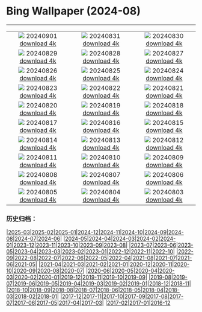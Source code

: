 # Bing Wallpaper (2024-08)
**************
| | | |
| :----: | :----: | :----: |
| ![](https://www.bing.com/th?id=OHR.DjanetAlgeria_EN-CA7183702479_1920x1080.jpg) 20240901 [download 4k](https://www.bing.com/th?id=OHR.DjanetAlgeria_EN-CA7183702479_UHD.jpg) | ![](https://www.bing.com/th?id=OHR.WhaleSharkDay_EN-CA7348725715_1920x1080.jpg) 20240831 [download 4k](https://www.bing.com/th?id=OHR.WhaleSharkDay_EN-CA7348725715_UHD.jpg) | ![](https://www.bing.com/th?id=OHR.CastellfollitSpain_EN-CA7493953677_1920x1080.jpg) 20240830 [download 4k](https://www.bing.com/th?id=OHR.CastellfollitSpain_EN-CA7493953677_UHD.jpg) |
| ![](https://www.bing.com/th?id=OHR.ParalympicsParis_EN-CA3661228731_1920x1080.jpg) 20240829 [download 4k](https://www.bing.com/th?id=OHR.ParalympicsParis_EN-CA3661228731_UHD.jpg) | ![](https://www.bing.com/th?id=OHR.YoungCaiman_EN-CA7952630381_1920x1080.jpg) 20240828 [download 4k](https://www.bing.com/th?id=OHR.YoungCaiman_EN-CA7952630381_UHD.jpg) | ![](https://www.bing.com/th?id=OHR.PalmyraAtoll_EN-CA8180034537_1920x1080.jpg) 20240827 [download 4k](https://www.bing.com/th?id=OHR.PalmyraAtoll_EN-CA8180034537_UHD.jpg) |
| ![](https://www.bing.com/th?id=OHR.SwiftcurrentLake_EN-CA7830300836_1920x1080.jpg) 20240826 [download 4k](https://www.bing.com/th?id=OHR.SwiftcurrentLake_EN-CA7830300836_UHD.jpg) | ![](https://www.bing.com/th?id=OHR.KatahdinWoods_EN-CA4283542343_1920x1080.jpg) 20240825 [download 4k](https://www.bing.com/th?id=OHR.KatahdinWoods_EN-CA4283542343_UHD.jpg) | ![](https://www.bing.com/th?id=OHR.PrasatPhanom_EN-CA2112837442_1920x1080.jpg) 20240824 [download 4k](https://www.bing.com/th?id=OHR.PrasatPhanom_EN-CA2112837442_UHD.jpg) |
| ![](https://www.bing.com/th?id=OHR.OceanCityMD_EN-CA2591363593_1920x1080.jpg) 20240823 [download 4k](https://www.bing.com/th?id=OHR.OceanCityMD_EN-CA2591363593_UHD.jpg) | ![](https://www.bing.com/th?id=OHR.NazcaBooby_EN-CA2702315938_1920x1080.jpg) 20240822 [download 4k](https://www.bing.com/th?id=OHR.NazcaBooby_EN-CA2702315938_UHD.jpg) | ![](https://www.bing.com/th?id=OHR.TetonSunrise_EN-CA1567312627_1920x1080.jpg) 20240821 [download 4k](https://www.bing.com/th?id=OHR.TetonSunrise_EN-CA1567312627_UHD.jpg) |
| ![](https://www.bing.com/th?id=OHR.TwoPuffins_EN-CA7284054519_1920x1080.jpg) 20240820 [download 4k](https://www.bing.com/th?id=OHR.TwoPuffins_EN-CA7284054519_UHD.jpg) | ![](https://www.bing.com/th?id=OHR.HuntingtonBeach_EN-CA6417912965_1920x1080.jpg) 20240819 [download 4k](https://www.bing.com/th?id=OHR.HuntingtonBeach_EN-CA6417912965_UHD.jpg) | ![](https://www.bing.com/th?id=OHR.AlfanzinaLighthouse_EN-CA6912914796_1920x1080.jpg) 20240818 [download 4k](https://www.bing.com/th?id=OHR.AlfanzinaLighthouse_EN-CA6912914796_UHD.jpg) |
| ![](https://www.bing.com/th?id=OHR.CNE2024_EN-CA8242328301_1920x1080.jpg) 20240817 [download 4k](https://www.bing.com/th?id=OHR.CNE2024_EN-CA8242328301_UHD.jpg) | ![](https://www.bing.com/th?id=OHR.HangCave_EN-CA7947699816_1920x1080.jpg) 20240816 [download 4k](https://www.bing.com/th?id=OHR.HangCave_EN-CA7947699816_UHD.jpg) | ![](https://www.bing.com/th?id=OHR.WatarrkaLizard_EN-CA4804344545_1920x1080.jpg) 20240815 [download 4k](https://www.bing.com/th?id=OHR.WatarrkaLizard_EN-CA4804344545_UHD.jpg) |
| ![](https://www.bing.com/th?id=OHR.DugiOtokCroatia_EN-CA6561432536_1920x1080.jpg) 20240814 [download 4k](https://www.bing.com/th?id=OHR.DugiOtokCroatia_EN-CA6561432536_UHD.jpg) | ![](https://www.bing.com/th?id=OHR.ElephantsAmboseli_EN-CA6017662869_1920x1080.jpg) 20240813 [download 4k](https://www.bing.com/th?id=OHR.ElephantsAmboseli_EN-CA6017662869_UHD.jpg) | ![](https://www.bing.com/th?id=OHR.TofinoVancouver_EN-CA5475468429_1920x1080.jpg) 20240812 [download 4k](https://www.bing.com/th?id=OHR.TofinoVancouver_EN-CA5475468429_UHD.jpg) |
| ![](https://www.bing.com/th?id=OHR.JoshuaTreeNP_EN-CA1889567387_1920x1080.jpg) 20240811 [download 4k](https://www.bing.com/th?id=OHR.JoshuaTreeNP_EN-CA1889567387_UHD.jpg) | ![](https://www.bing.com/th?id=OHR.IncaRuinPeru_EN-CA5058760637_1920x1080.jpg) 20240810 [download 4k](https://www.bing.com/th?id=OHR.IncaRuinPeru_EN-CA5058760637_UHD.jpg) | ![](https://www.bing.com/th?id=OHR.SpottedOwlet_EN-CA8167068450_1920x1080.jpg) 20240809 [download 4k](https://www.bing.com/th?id=OHR.SpottedOwlet_EN-CA8167068450_UHD.jpg) |
| ![](https://www.bing.com/th?id=OHR.MichiganLighthouse_EN-CA1739744082_1920x1080.jpg) 20240808 [download 4k](https://www.bing.com/th?id=OHR.MichiganLighthouse_EN-CA1739744082_UHD.jpg) | ![](https://www.bing.com/th?id=OHR.MolokiniHawaii_EN-CA7505567262_1920x1080.jpg) 20240807 [download 4k](https://www.bing.com/th?id=OHR.MolokiniHawaii_EN-CA7505567262_UHD.jpg) | ![](https://www.bing.com/th?id=OHR.HertfordshireLavender_EN-CA7120535968_1920x1080.jpg) 20240806 [download 4k](https://www.bing.com/th?id=OHR.HertfordshireLavender_EN-CA7120535968_UHD.jpg) |
| ![](https://www.bing.com/th?id=OHR.ImpalaOxpecker_EN-CA7040522932_1920x1080.jpg) 20240805 [download 4k](https://www.bing.com/th?id=OHR.ImpalaOxpecker_EN-CA7040522932_UHD.jpg) | ![](https://www.bing.com/th?id=OHR.WulongKarst_EN-CA6720061040_1920x1080.jpg) 20240804 [download 4k](https://www.bing.com/th?id=OHR.WulongKarst_EN-CA6720061040_UHD.jpg) | ![](https://www.bing.com/th?id=OHR.GeesefamilyBanff_EN-CA8574111296_1920x1080.jpg) 20240803 [download 4k](https://www.bing.com/th?id=OHR.GeesefamilyBanff_EN-CA8574111296_UHD.jpg) |

### 历史归档：

|[2025-03](/../2025-03/2025-03.md)|[2025-02](/../2025-02/2025-02.md)|[2025-01](/../2025-01/2025-01.md)|[2024-12](/../2024-12/2024-12.md)|[2024-11](/../2024-11/2024-11.md)|[2024-10](/../2024-10/2024-10.md)|[2024-09](/../2024-09/2024-09.md)|[2024-08](/2024-08.md)|[2024-07](/../2024-07/2024-07.md)|[2024-06](/../2024-06/2024-06.md)|
|[2024-05](/../2024-05/2024-05.md)|[2024-04](/../2024-04/2024-04.md)|[2024-03](/../2024-03/2024-03.md)|[2024-02](/../2024-02/2024-02.md)|[2024-01](/../2024-01/2024-01.md)|[2023-12](/../2023-12/2023-12.md)|[2023-11](/../2023-11/2023-11.md)|[2023-10](/../2023-10/2023-10.md)|[2023-09](/../2023-09/2023-09.md)|[2023-08](/../2023-08/2023-08.md)|
|[2023-07](/../2023-07/2023-07.md)|[2023-06](/../2023-06/2023-06.md)|[2023-05](/../2023-05/2023-05.md)|[2023-04](/../2023-04/2023-04.md)|[2023-03](/../2023-03/2023-03.md)|[2023-02](/../2023-02/2023-02.md)|[2023-01](/../2023-01/2023-01.md)|[2022-12](/../2022-12/2022-12.md)|[2022-11](/../2022-11/2022-11.md)|[2022-10](/../2022-10/2022-10.md)|
|[2022-09](/../2022-09/2022-09.md)|[2022-08](/../2022-08/2022-08.md)|[2022-07](/../2022-07/2022-07.md)|[2022-06](/../2022-06/2022-06.md)|[2022-05](/../2022-05/2022-05.md)|[2022-04](/../2022-04/2022-04.md)|[2021-08](/../2021-08/2021-08.md)|[2021-07](/../2021-07/2021-07.md)|[2021-06](/../2021-06/2021-06.md)|[2021-05](/../2021-05/2021-05.md)|
|[2021-04](/../2021-04/2021-04.md)|[2021-03](/../2021-03/2021-03.md)|[2021-02](/../2021-02/2021-02.md)|[2021-01](/../2021-01/2021-01.md)|[2020-12](/../2020-12/2020-12.md)|[2020-11](/../2020-11/2020-11.md)|[2020-10](/../2020-10/2020-10.md)|[2020-09](/../2020-09/2020-09.md)|[2020-08](/../2020-08/2020-08.md)|[2020-07](/../2020-07/2020-07.md)|
|[2020-06](/../2020-06/2020-06.md)|[2020-05](/../2020-05/2020-05.md)|[2020-04](/../2020-04/2020-04.md)|[2020-03](/../2020-03/2020-03.md)|[2020-02](/../2020-02/2020-02.md)|[2020-01](/../2020-01/2020-01.md)|[2019-12](/../2019-12/2019-12.md)|[2019-11](/../2019-11/2019-11.md)|[2019-10](/../2019-10/2019-10.md)|[2019-09](/../2019-09/2019-09.md)|
|[2019-08](/../2019-08/2019-08.md)|[2019-07](/../2019-07/2019-07.md)|[2019-06](/../2019-06/2019-06.md)|[2019-05](/../2019-05/2019-05.md)|[2019-04](/../2019-04/2019-04.md)|[2019-03](/../2019-03/2019-03.md)|[2019-02](/../2019-02/2019-02.md)|[2019-01](/../2019-01/2019-01.md)|[2018-12](/../2018-12/2018-12.md)|[2018-11](/../2018-11/2018-11.md)|
|[2018-10](/../2018-10/2018-10.md)|[2018-09](/../2018-09/2018-09.md)|[2018-08](/../2018-08/2018-08.md)|[2018-07](/../2018-07/2018-07.md)|[2018-06](/../2018-06/2018-06.md)|[2018-05](/../2018-05/2018-05.md)|[2018-04](/../2018-04/2018-04.md)|[2018-03](/../2018-03/2018-03.md)|[2018-02](/../2018-02/2018-02.md)|[2018-01](/../2018-01/2018-01.md)|
|[2017-12](/../2017-12/2017-12.md)|[2017-11](/../2017-11/2017-11.md)|[2017-10](/../2017-10/2017-10.md)|[2017-09](/../2017-09/2017-09.md)|[2017-08](/../2017-08/2017-08.md)|[2017-07](/../2017-07/2017-07.md)|[2017-06](/../2017-06/2017-06.md)|[2017-05](/../2017-05/2017-05.md)|[2017-04](/../2017-04/2017-04.md)|[2017-03](/../2017-03/2017-03.md)|
|[2017-02](/../2017-02/2017-02.md)|[2017-01](/../2017-01/2017-01.md)|[2016-12](/../2016-12/2016-12.md)